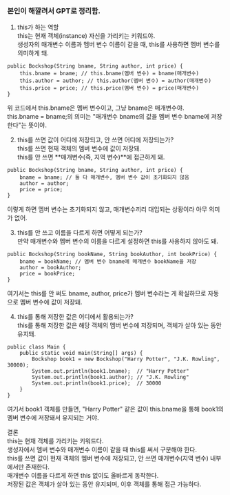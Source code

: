 ### 본인이 해깔려서 GPT로 정리함. 
  
1. this가 하는 역할  
this는 현재 객체(instance) 자신을 가리키는 키워드야.  
생성자의 매개변수 이름과 멤버 변수 이름이 같을 때, this를 사용하면 멤버 변수를 의미하게 돼.  

```
public Bockshop(String bname, String author, int price) {
    this.bname = bname; // this.bname(멤버 변수) = bname(매개변수)
    this.author = author; // this.author(멤버 변수) = author(매개변수)
    this.price = price; // this.price(멤버 변수) = price(매개변수)
}
```
위 코드에서 this.bname은 멤버 변수이고, 그냥 bname은 매개변수야.  
this.bname = bname;의 의미는 "매개변수 bname의 값을 멤버 변수 bname에 저장한다"는 뜻이야.  
  
2. this를 쓰면 값이 어디에 저장되고, 안 쓰면 어디에 저장되는가?  
this를 쓰면 현재 객체의 멤버 변수에 값이 저장돼.  
this를 안 쓰면 **매개변수(즉, 지역 변수)**에 접근하게 돼.  

```
public Bockshop(String bname, String author, int price) {
    bname = bname; // 둘 다 매개변수, 멤버 변수 값이 초기화되지 않음
    author = author;
    price = price;
}
```
이렇게 하면 멤버 변수는 초기화되지 않고, 매개변수끼리 대입되는 상황이라 아무 의미가 없어.  
  
3. this를 안 쓰고 이름을 다르게 하면 어떻게 되는가?  
만약 매개변수와 멤버 변수의 이름을 다르게 설정하면 this를 사용하지 않아도 돼.  
  
```
public Bockshop(String bookName, String bookAuthor, int bookPrice) {
    bname = bookName; // 멤버 변수 bname에 매개변수 bookName을 저장
    author = bookAuthor;
    price = bookPrice;
}
```
여기서는 this를 안 써도 bname, author, price가 멤버 변수라는 게 확실하므로 자동으로 멤버 변수에 값이 저장돼.  
  
4. this를 통해 저장한 값은 어디에서 활용되는가?  
this를 통해 저장한 값은 해당 객체의 멤버 변수에 저장되며, 객체가 살아 있는 동안 유지돼.  

```
public class Main {
    public static void main(String[] args) {
        Bockshop book1 = new Bockshop("Harry Potter", "J.K. Rowling", 30000);
        System.out.println(book1.bname);  // "Harry Potter"
        System.out.println(book1.author); // "J.K. Rowling"
        System.out.println(book1.price);  // 30000
    }
}
```
여기서 book1 객체를 만들면, "Harry Potter" 같은 값이 this.bname을 통해 book1의 멤버 변수에 저장돼서 유지되는 거야.  
  
결론  
this는 현재 객체를 가리키는 키워드다.  
생성자에서 멤버 변수와 매개변수 이름이 같을 때 this를 써서 구분해야 한다.  
this를 쓰면 값이 현재 객체의 멤버 변수에 저장되고, 안 쓰면 매개변수(지역 변수) 내부에서만 존재한다.  
매개변수 이름을 다르게 하면 this 없이도 올바르게 동작한다.  
저장된 값은 객체가 살아 있는 동안 유지되며, 이후 객체를 통해 접근 가능하다.  
  
